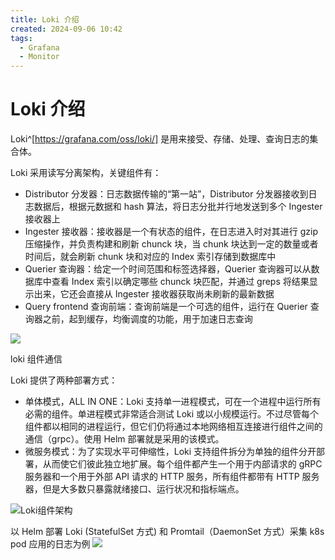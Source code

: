 ```yaml
---
title: Loki 介绍
created: 2024-09-06 10:42
tags:
  - Grafana
  - Monitor
---
```


<!-- markdownlint-disable MD025 -->

# Loki 介绍

Loki^[https://grafana.com/oss/loki/] 是用来接受、存储、处理、查询日志的集合体。

Loki 采用读写分离架构，关键组件有：

- Distributor 分发器：日志数据传输的“第一站”，Distributor 分发器接收到日志数据后，根据元数据和 hash 算法，将日志分批并行地发送到多个 Ingester 接收器上
- Ingester 接收器：接收器是一个有状态的组件，在日志进入时对其进行 gzip 压缩操作，并负责构建和刷新 chunck 块，当 chunk 块达到一定的数量或者时间后，就会刷新 chunk 块和对应的 Index 索引存储到数据库中
- Querier 查询器：给定一个时间范围和标签选择器，Querier 查询器可以从数据库中查看 Index 索引以确定哪些 chunck 块匹配，并通过 greps 将结果显示出来，它还会直接从 Ingester 接收器获取尚未刷新的最新数据
- Query frontend 查询前端：查询前端是一个可选的组件，运行在 Querier 查询器之前，起到缓存，均衡调度的功能，用于加速日志查询

![](https://ask.qcloudimg.com/http-save/yehe-3322396/bc8e98128eb38e8d4e00f440a8b86274.jpeg?imageView2/2/w/2560/h/7000)

loki 组件通信

Loki 提供了两种部署方式：

- 单体模式，ALL IN ONE：Loki 支持单一进程模式，可在一个进程中运行所有必需的组件。单进程模式非常适合测试 Loki 或以小规模运行。不过尽管每个组件都以相同的进程运行，但它们仍将通过本地网络相互连接进行组件之间的通信（grpc）。使用 Helm 部署就是采用的该模式。
- 微服务模式：为了实现水平可伸缩性，Loki 支持组件拆分为单独的组件分开部署，从而使它们彼此独立地扩展。每个组件都产生一个用于内部请求的 gRPC 服务器和一个用于外部 API 请求的 HTTP 服务，所有组件都带有 HTTP 服务器，但是大多数只暴露就绪接口、运行状况和指标端点。

![Loki组件架构](https://ask.qcloudimg.com/http-save/yehe-3322396/ec2f17d4cd32ec0e6ca3c8c0e4142112.jpeg?imageView2/2/w/2560/h/7000)

以 Helm 部署 Loki (StatefulSet 方式) 和 Promtail（DaemonSet 方式）采集 k8s pod 应用的日志为例
![](https://ask.qcloudimg.com/http-save/yehe-3322396/e6803b446f0e875f0ae03f5bf1bd9e3f.jpeg?imageView2/2/w/2560/h/7000)
